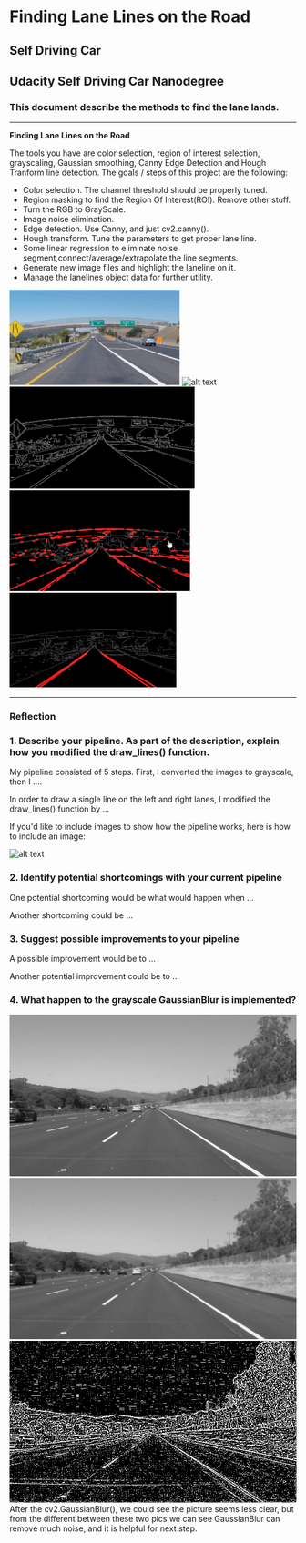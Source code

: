 # **Finding Lane Lines on the Road** 


## Self Driving Car

## Udacity Self Driving Car Nanodegree 

### This document describe the methods to find the lane lands. 

---

**Finding Lane Lines on the Road**

The tools you have are color selection, region of interest selection, grayscaling, Gaussian smoothing, Canny Edge Detection and Hough Tranform line detection. The goals / steps of this project are the following:
* Color selection. The channel threshold should be properly tuned.
* Region masking to find the Region Of Interest(ROI). Remove other stuff.
* Turn the RGB to GrayScale.
* Image noise elimination.
* Edge detection. Use Canny, and just cv2.canny().
* Hough transform. Tune the parameters to get proper lane line.
* Some linear regression to eliminate noise segment,connect/average/extrapolate the line segments.
* Generate new image files and highlight the laneline on it.
* Manage the lanelines object data for further utility.


[//]: # (Image References)
[image0]: ./examples/course/image0.png "Origin"
[image1]: ./examples/grayscale.jpg "Grayscale"
[image2]: ./examples/course/image2.png "Edge"
[image3]: ./examples/course/image3.png "Hough_bad"
[image4]: ./examples/course/image4.png "Hough_good"
[grayscale]: /examples/grayscaleimage.jpg "pureGrayScale"
[grayscale_blur]: /examples/grayscaleblur.jpg "GrayScale_Removenoise"
[grayscale_noise]: /examples/grayscalenoise.jpg "GrayScale_noise"

![alt text][image0]
![alt text][image1]![alt text][image2]![alt text][image3]![alt text][image4]

---

### Reflection

### 1. Describe your pipeline. As part of the description, explain how you modified the draw_lines() function.

My pipeline consisted of 5 steps. First, I converted the images to grayscale, then I .... 

In order to draw a single line on the left and right lanes, I modified the draw_lines() function by ...

If you'd like to include images to show how the pipeline works, here is how to include an image: 

![alt text][image1]


### 2. Identify potential shortcomings with your current pipeline


One potential shortcoming would be what would happen when ... 

Another shortcoming could be ...


### 3. Suggest possible improvements to your pipeline

A possible improvement would be to ...

Another potential improvement could be to ...

### 4. What happen to the grayscale GaussianBlur is implemented?
![alt text][grayscale]![alt text][grayscale_blur]![alt text][grayscale_noise]
After the cv2.GaussianBlur(), we could see the picture seems less clear, but from the different between these two pics we can see GaussianBlur can remove much noise, and it is helpful for next step.
